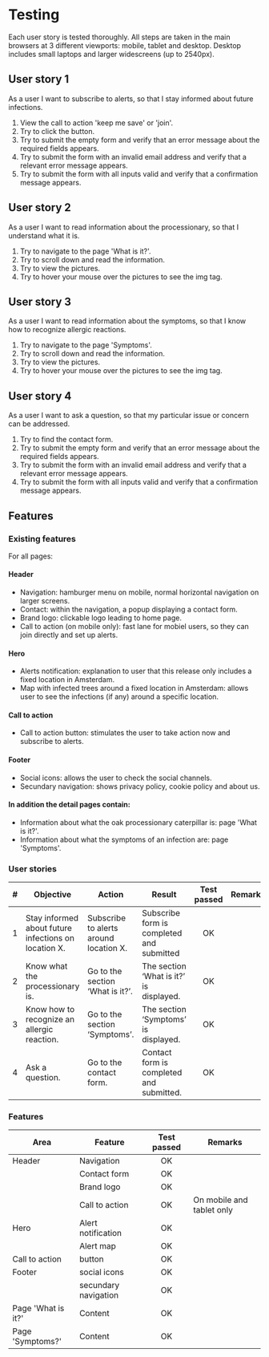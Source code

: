 # Testing
Each user story is tested thoroughly. All steps are taken in the main browsers at 3 different viewports: mobile, tablet and desktop. Desktop includes small laptops and larger widescreens (up to 2540px).

## User story 1
As a user I want to subscribe to alerts, so that I stay informed about future infections.

1. View the call to action 'keep me save' or 'join'.
2. Try to click the button.
3. Try to submit the empty form and verify that an error message about the required fields appears.
4. Try to submit the form with an invalid email address and verify that a relevant error message appears.
5. Try to submit the form with all inputs valid and verify that a confirmation message appears.

## User story 2
As a user I want to read information about the processionary, so that I understand what it is.

1. Try to navigate to the page 'What is it?'.
2. Try to scroll down and read the information.
3. Try to view the pictures.
4. Try to hover your mouse over the pictures to see the img tag.

## User story 3
As a user I want to read information about the symptoms, so that I know how to recognize allergic reactions.

1. Try to navigate to the page 'Symptoms'.
2. Try to scroll down and read the information.
3. Try to view the pictures.
4. Try to hover your mouse over the pictures to see the img tag.

## User story 4
As a user I want to ask a question, so that my particular issue or concern can be addressed.

1. Try to find the contact form.
2. Try to submit the empty form and verify that an error message about the required fields appears.
3. Try to submit the form with an invalid email address and verify that a relevant error message appears.
4. Try to submit the form with all inputs valid and verify that a confirmation message appears.

## Features
### Existing features
For all pages:
#### Header
- Navigation: hamburger menu on mobile, normal horizontal navigation on larger screens.
- Contact: within the navigation, a popup displaying a contact form.
- Brand logo: clickable logo leading to home page.
- Call to action (on mobile only): fast lane for mobiel users, so they can join directly and set up alerts.
 
#### Hero
- Alerts notification: explanation to user that this release only includes a fixed location in Amsterdam.
- Map with infected trees around a fixed location in Amsterdam: allows user to see the infections (if any) around a specific location.

#### Call to action
- Call to action button: stimulates the user to take action now and subscribe to alerts.

#### Footer
- Social icons: allows the user to check the social channels.
- Secundary navigation: shows privacy policy, cookie policy and about us.

#### In addition the detail pages contain:
- Information about what the oak processionary caterpillar is: page 'What is it?'.
- Information about what the symptoms of an infection are: page 'Symptoms'.





### User stories
|# | Objective| Action| Result  | Test passed|Remarks
|------| ------ |------| -------------| :----:|--------
|1|Stay informed about future infections on location X.|Subscribe to alerts around location X.|Subscribe form is completed and submitted|OK|
|2|Know what the processionary is.|Go to the section ‘What is it?’.|The section ‘What is it?’ is displayed.|OK|
|3|Know how to recognize an allergic reaction.|Go to the section ‘Symptoms’.|The section ‘Symptoms’ is displayed.|OK|
|4|Ask a question.|Go to the contact form.|Contact form is completed and submitted.|OK|

### Features
|Area | Feature | Test passed|Remarks
|------| -------|:---------:|--------
|Header|Navigation|OK|
||Contact form|OK|
||Brand logo|OK|
||Call to action|OK|On mobile and tablet only
|Hero|Alert notification|OK|
||Alert map|OK|
|Call to action|button|OK|
|Footer|social icons|OK|
||secundary navigation|OK|
|Page 'What is it?'|Content|OK|
|Page 'Symptoms?'|Content|OK|

